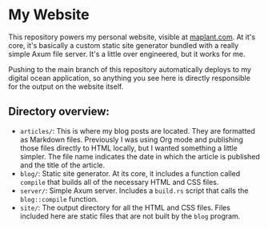 # My Website

This repository powers my personal website, visible at [maplant.com](https://maplant.com). At it's core, it's basically a custom static site generator
bundled with a really simple Axum file server. It's a little over engineered, but it works for me. 

Pushing to the main branch of this repository automatically deploys to my digital ocean application, so anything you see here is directly
responsible for the output on the website itself.

## Directory overview:

- `articles/`: This is where my blog posts are located. They are formatted as Markdown files. Previously I was using Org mode and publishing 
  those files directly to HTML locally, but I wanted something a little simpler. The file name indicates the date in which the article is published
  and the title of the article.
- `blog/`: Static site generator. At its core, it includes a function called `compile` that builds all of the necessary HTML and CSS files.
- `server/`: Simple Axum server. Includes a `build.rs` script that calls the `blog::compile` function.
- `site/`: The output directory for all the HTML and CSS files. Files included here are static files that are not built by the `blog` program.
